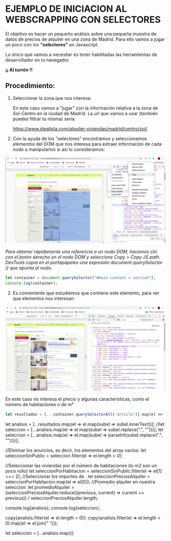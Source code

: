 # EJEMPLO DE INICIACION AL WEBSCRAPPING CON SELECTORES

El objetivo es hacer un pequeño análisis sobre una pequeña muestra de datos de precios de alquiler en una zona de Madrid. Para ello vamos a jugar un poco con los **"selectores"** en Javascript.

Lo único que vamos a necesitar es tener habilitadas las herramientas de desarrollador en tu navegador.

**¡¡ Al turrón !!**

## Procedimiento:
1. Seleccionar la zona que nos interesa: 

   En este caso vamos a "jugar" con la información relativa a la zona de Sol-Centro en la ciudad de Madrid. La url que vamos a usar (también puedes filtrar tu misma) sería:

   https://www.idealista.com/alquiler-viviendas/madrid/centro/sol/
 

2. Con la ayuda de los "selectores" encontramos y seleccionamos elementos del DOM que nos interesa para extraer información de cada nodo o manipularlos si así lo consideramos: 

![Selector Inicial](pictures/selector.png "Selector Inicial Copy Path")

*Para obtener rápidamente una referencia a un nodo DOM, hacemos clic con el botón derecho en el nodo DOM y seleccione Copy > Copy JS path. DevTools copia en el portapapeles una expresión document.querySelector () que apunta al nodo.*

```javascript
let container = document.querySelector("#main-content > section");
console.log(container);
```
2. Es conveniente que estudiemos que contiene este elemento, para ver que elementos nos interesan:

![Selector Elementos](pictures/selector-items.png "Seleccionar elementos que nos interesan")

En este caso no interesa el precio y algunas características, como el número de habitaciones o de m² 

```javascript
let resultados = [...container.querySelectorAll('article')].map(el => [...el.querySelectorAll('div.price-row, span.item-detail')]);
```



let analisis = [...resultados.map(el => el.map(subel => subel.innerText))];
//let seleccion = [...analisis.map(el => el.map(subel => subel.replace(".", "")))];
let seleccion = [...analisis.map(el => el.map(subel => parseInt(subel.replace(".", ""))))];

//Eliminar los anuncios, es decir, los elementos del array vacíos:
let seleccionSinPublic = seleccion.filter(el => el.length > 0);

//Seleccionar las viviendas por el número de habitaciones (lo m2 son un poco rollo)
let seleccionPorHabitacion = seleccionSinPublic.filter(el => el[1] === 2);
//Seleccionar los importes de .
let seleccionPreciosAlquiler = seleccionPorHabitacion.map(el => el[0]);
//Promedio alquiler en nuestra seleccion:
let promedioAlquiler = (seleccionPreciosAlquiler.reduce((previous, current) => current += previous)) / seleccionPreciosAlquiler.length;

console.log(analisis);
console.log(seleccion);


copy(analisis.filter(el => el.length > 0));
copy(analisis.filter(el => el.length > 0).map(el => el.join("   ")));

let seleccion = [...analisis.map()]